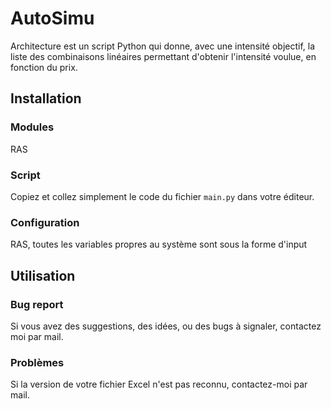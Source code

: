# AutoSimu

Architecture est un script Python qui donne, avec une intensité objectif, la liste des combinaisons linéaires permettant d'obtenir l'intensité voulue, en fonction du prix. 

## Installation

### Modules 
RAS
### Script
Copiez et collez simplement le code du fichier `main.py` dans votre éditeur.
### Configuration
RAS, toutes les variables propres au système sont sous la forme d'input

## Utilisation
### Bug report
Si vous avez des suggestions, des idées, ou des bugs à signaler, contactez moi par mail. 
### Problèmes 
Si la version de votre fichier Excel n'est pas reconnu, contactez-moi par mail. 
